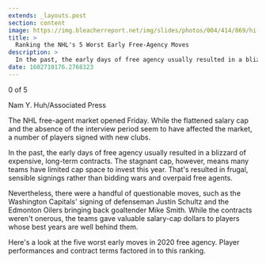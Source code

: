 ```yaml
--- 
extends: _layouts.post 
section: content 
image: https://img.bleacherreport.net/img/slides/photos/004/414/869/hi-res-f95d28c7478b37f21c077be5021112ce_crop_exact.jpg?w=1200&h=1200&q=75 
title: > 
  Ranking the NHL's 5 Worst Early Free-Agency Moves 
description: > 
  In the past, the early days of free agency usually resulted in a blizzard of expensive, long-term contracts.The stagnant cap, however, means many teams have limited cap space to invest this year.Nevertheless, there were a handful of questionable moves, such as the Washington Capitals' signing of defenseman Justin Schultz and the Edmonton Oilers bringing back goaltender Mike Smith.While the contracts weren't onerous, the teams gave valuable salary-cap dollars to players whose best years are well behind them.Here's a look at the five worst early moves in 2020 free agency. 
date: 1602710176.2768323 
--- 
```

0 of 5

Nam Y. Huh/Associated Press

The NHL free-agent market opened Friday. While the flattened salary cap and the absence of the interview period seem to have affected the market, a number of players signed with new clubs.

In the past, the early days of free agency usually resulted in a blizzard of expensive, long-term contracts. The stagnant cap, however, means many teams have limited cap space to invest this year. That's resulted in frugal, sensible signings rather than bidding wars and overpaid free agents.

Nevertheless, there were a handful of questionable moves, such as the Washington Capitals' signing of defenseman Justin Schultz and the Edmonton Oilers bringing back goaltender Mike Smith. While the contracts weren't onerous, the teams gave valuable salary-cap dollars to players whose best years are well behind them.

Here's a look at the five worst early moves in 2020 free agency. Player performances and contract terms factored in to this ranking.